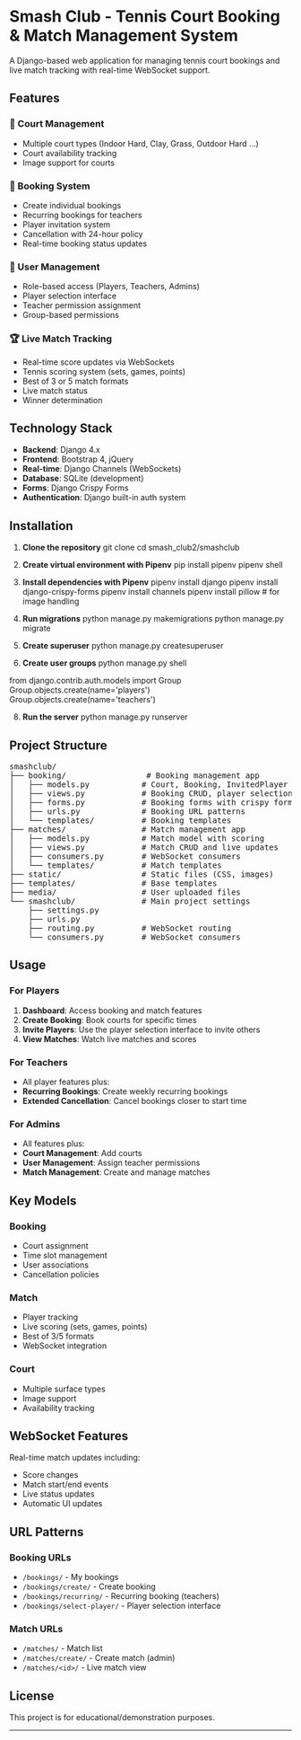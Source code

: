 # Smash Club - Tennis Court Booking & Match Management System

A Django-based web application for managing tennis court bookings and live match tracking with real-time WebSocket support.

## Features

### 🎾 Court Management
- Multiple court types (Indoor Hard, Clay, Grass, Outdoor Hard ...)
- Court availability tracking
- Image support for courts

### 📅 Booking System
- Create individual bookings
- Recurring bookings for teachers
- Player invitation system
- Cancellation with 24-hour policy
- Real-time booking status updates

### 👥 User Management
- Role-based access (Players, Teachers, Admins)
- Player selection interface
- Teacher permission assignment
- Group-based permissions

### 🏆 Live Match Tracking
- Real-time score updates via WebSockets
- Tennis scoring system (sets, games, points)
- Best of 3 or 5 match formats
- Live match status
- Winner determination

## Technology Stack

- **Backend**: Django 4.x
- **Frontend**: Bootstrap 4, jQuery
- **Real-time**: Django Channels (WebSockets)
- **Database**: SQLite (development)
- **Forms**: Django Crispy Forms
- **Authentication**: Django built-in auth system

## Installation

1. **Clone the repository**
git clone <repository-url>
cd smash_club2/smashclub

2. **Create virtual environment with Pipenv**
pip install pipenv
pipenv shell

3. **Install dependencies with Pipenv**
pipenv install django
pipenv install django-crispy-forms
pipenv install channels
pipenv install pillow  # for image handling

5. **Run migrations**
python manage.py makemigrations
python manage.py migrate

6. **Create superuser**
python manage.py createsuperuser

7. **Create user groups**
python manage.py shell

from django.contrib.auth.models import Group
Group.objects.create(name='players')
Group.objects.create(name='teachers')

8. **Run the server**
python manage.py runserver

## Project Structure

<pre>
smashclub/
├── booking/                 # Booking management app
│   ├── models.py           # Court, Booking, InvitedPlayer models
│   ├── views.py            # Booking CRUD, player selection
│   ├── forms.py            # Booking forms with crispy forms
│   ├── urls.py             # Booking URL patterns
│   └── templates/          # Booking templates
├── matches/                # Match management app
│   ├── models.py           # Match model with scoring
│   ├── views.py            # Match CRUD and live updates
│   ├── consumers.py        # WebSocket consumers
│   └── templates/          # Match templates
├── static/                 # Static files (CSS, images)
├── templates/              # Base templates
├── media/                  # User uploaded files
└── smashclub/              # Main project settings
    ├── settings.py
    ├── urls.py
    ├── routing.py          # WebSocket routing
    └── consumers.py        # WebSocket consumers
</pre>

## Usage

### For Players
1. **Dashboard**: Access booking and match features
2. **Create Booking**: Book courts for specific times
3. **Invite Players**: Use the player selection interface to invite others
4. **View Matches**: Watch live matches and scores

### For Teachers
- All player features plus:
- **Recurring Bookings**: Create weekly recurring bookings
- **Extended Cancellation**: Cancel bookings closer to start time

### For Admins
- All features plus:
- **Court Management**: Add courts
- **User Management**: Assign teacher permissions
- **Match Management**: Create and manage matches

## Key Models

### Booking
- Court assignment
- Time slot management
- User associations
- Cancellation policies

### Match
- Player tracking
- Live scoring (sets, games, points)
- Best of 3/5 formats
- WebSocket integration

### Court
- Multiple surface types
- Image support
- Availability tracking

## WebSocket Features

Real-time match updates including:
- Score changes
- Match start/end events
- Live status updates
- Automatic UI updates

## URL Patterns

### Booking URLs
- `/bookings/` - My bookings
- `/bookings/create/` - Create booking
- `/bookings/recurring/` - Recurring booking (teachers)
- `/bookings/select-player/` - Player selection interface

### Match URLs
- `/matches/` - Match list
- `/matches/create/` - Create match (admin)
- `/matches/<id>/` - Live match view


## License

This project is for educational/demonstration purposes.

---
